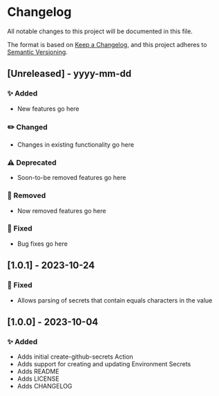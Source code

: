 # Changelog

All notable changes to this project will be documented in this file.

The format is based on [Keep a Changelog](https://keepachangelog.com/en/1.0.0/),
and this project adheres to [Semantic Versioning](https://semver.org/spec/v2.0.0.html).

## [Unreleased] - yyyy-mm-dd

### :sparkles: Added 

 - New features go here

### :pencil2: Changed

 - Changes in existing functionality go here

### :warning: Deprecated

 - Soon-to-be removed features go here

### :no_entry_sign: Removed

 - Now removed features go here

### :wrench: Fixed

 - Bug fixes go here

## [1.0.1] - 2023-10-24

### :wrench: Fixed

 - Allows parsing of secrets that contain equals characters in the value

## [1.0.0] - 2023-10-04

### :sparkles: Added 

 - Adds initial create-github-secrets Action
 - Adds support for creating and updating Environment Secrets
 - Adds README
 - Adds LICENSE
 - Adds CHANGELOG
